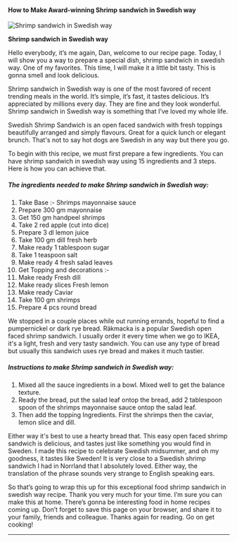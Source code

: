             

#### How to Make Award-winning Shrimp sandwich in Swedish way

![Shrimp sandwich in Swedish way](https://img-global.cpcdn.com/recipes/8c40e952d6b28899/751x532cq70/shrimp-sandwich-in-swedish-way-recipe-main-photo.jpg)

**Shrimp sandwich in Swedish way**

Hello everybody, it’s me again, Dan, welcome to our recipe page. Today, I will show you a way to prepare a special dish, shrimp sandwich in swedish way. One of my favorites. This time, I will make it a little bit tasty. This is gonna smell and look delicious.

Shrimp sandwich in Swedish way is one of the most favored of recent trending meals in the world. It’s simple, it’s fast, it tastes delicious. It’s appreciated by millions every day. They are fine and they look wonderful. Shrimp sandwich in Swedish way is something that I’ve loved my whole life.

Swedish Shrimp Sandwich is an open faced sandwich with fresh toppings beautifully arranged and simply flavours. Great for a quick lunch or elegant brunch. That's not to say hot dogs are Swedish in any way but there you go.

To begin with this recipe, we must first prepare a few ingredients. You can have shrimp sandwich in swedish way using 15 ingredients and 3 steps. Here is how you can achieve that.

##### The ingredients needed to make Shrimp sandwich in Swedish way:

1.  Take Base :- Shrimps mayonnaise sauce
2.  Prepare 300 gm mayonnaise
3.  Get 150 gm handpeel shrimps
4.  Take 2 red apple (cut into dice)
5.  Prepare 3 dl lemon juice
6.  Take 100 gm dill fresh herb
7.  Make ready 1 tablespoon sugar
8.  Take 1 teaspoon salt
9.  Make ready 4 fresh salad leaves
10.  Get Topping and decorations :-
11.  Make ready Fresh dill
12.  Make ready slices Fresh lemon
13.  Make ready Caviar
14.  Take 100 gm shrimps
15.  Prepare 4 pcs round bread

We stopped in a couple places while out running errands, hopeful to find a pumpernickel or dark rye bread. Räkmacka is a popular Swedish open faced shrimp sandwich. I usually order it every time when we go to IKEA, it's a light, fresh and very tasty sandwich. You can use any type of bread but usually this sandwich uses rye bread and makes it much tastier.

##### Instructions to make Shrimp sandwich in Swedish way:

1.  Mixed all the sauce ingredients in a bowl. Mixed well to get the balance texture.
2.  Ready the bread, put the salad leaf ontop the bread, add 2 tablespoon spoon of the shrimps mayonnaise sauce ontop the salad leaf.
3.  Then add the topping Ingredients. First the shrimps then the caviar, lemon slice and dill.

Either way it's best to use a hearty bread that. This easy open faced shrimp sandwich is delicious, and tastes just like something you would find in Sweden. I made this recipe to celebrate Swedish midsummer, and oh my goodness, it tastes like Sweden! It is very close to a Swedish shrimp sandwich I had in Norrland that I absolutely loved. Either way, the translation of the phrase sounds very strange to English speaking ears.

So that’s going to wrap this up for this exceptional food shrimp sandwich in swedish way recipe. Thank you very much for your time. I’m sure you can make this at home. There’s gonna be interesting food in home recipes coming up. Don’t forget to save this page on your browser, and share it to your family, friends and colleague. Thanks again for reading. Go on get cooking!

* * *